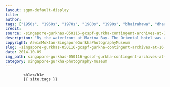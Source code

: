 ```yaml
---
layout: sgpm-default-display
title: 
author: 
tags: ["1950s", "1960s", "1970s", "1980s", "1990s", "bhairahawa", "dharan", "gurkhas", "kathmandu", "nepal", "pokhara", "singapore", "singapore gurkha archive", "singapore gurkha old photographs", "singapore gurkha photography museum", "singapore gurkhas"]
credit: 
source: -singapore-gurkhas-050116-gcspf-gurkha-contingent-archives-at-16
description: "By the waterfront at Marina Bay. The Oriental hotel was at the background. Date: 31 January 1987."
copyright: AswinMoktan-SingaporeGurkhaPhotographyMuseum
slug: -singapore-gurkhas-050116-gcspf-gurkha-contingent-archives-at-16
date: 2014-10-09
img_path: singapore-gurkhas-050116-gcspf-gurkha-contingent-archives-at-16.jpg
category: singapore-gurkha-photography-museum
---
```

	 		

	 		<h1></h1>
	 		{{ site.tags }}
	 		
